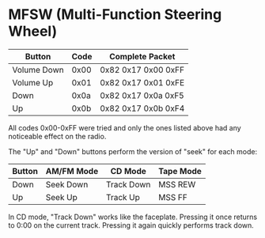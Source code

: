 # MFSW (Multi-Function Steering Wheel)

| Button     |Code|Complete Packet        |
|------------|----|-----------------------|
|Volume Down |0x00| 0x82  0x17  0x00  0xFF|
|Volume Up   |0x01| 0x82  0x17  0x01  0xFE|
|Down        |0x0a| 0x82  0x17  0x0a  0xF5|
|Up          |0x0b| 0x82  0x17  0x0b  0xF4|

All codes 0x00-0xFF were tried and only the ones listed above had any noticeable effect on the radio.

The "Up" and "Down" buttons perform the version of "seek" for each mode:

|Button| AM/FM Mode |  CD Mode   |Tape Mode |
|------|------------|------------|----------|
|Down  | Seek Down  | Track Down | MSS REW  |
|Up    | Seek Up    | Track Up   | MSS FF   |

In CD mode, "Track Down" works like the faceplate.  Pressing it once returns to 0:00 on the current track.  Pressing it again quickly performs track down.
